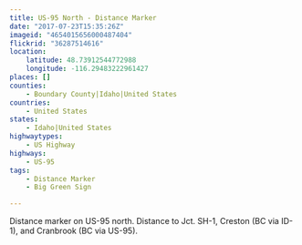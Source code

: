 ```yaml
---
title: US-95 North - Distance Marker
date: "2017-07-23T15:35:26Z"
imageid: "4654015656000487404"
flickrid: "36287514616"
location:
    latitude: 48.73912544772988
    longitude: -116.29483222961427
places: []
counties:
    - Boundary County|Idaho|United States
countries:
    - United States
states:
    - Idaho|United States
highwaytypes:
    - US Highway
highways:
    - US-95
tags:
    - Distance Marker
    - Big Green Sign

---
```

Distance marker on US-95 north.  Distance to Jct. SH-1, Creston (BC via ID-1), and Cranbrook (BC via US-95).